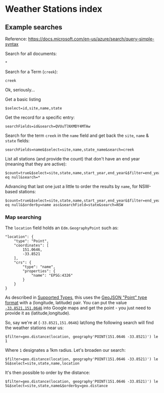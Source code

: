 # Weather Stations index

## Example searches

Reference: <https://docs.microsoft.com/en-us/azure/search/query-simple-syntax>

Search for all documents:

    *

Search for a Term (`creek`):

    creek

Ok, seriously...

Get a basic listing

    $select=id,site,name,state

Get the record for a specific entry:

    searchFields=id&search=QVUuTlNXMDY4MTAw

Search for the term `creek` in the `name` field and get back the
`site`, `name` & `state` fields:

    searchFields=name&$select=site,name,state_name&search=creek

List all stations (and provide the count) that don't have an end year
(meaning that they are active):

    $count=true&$select=site,state,name,start_year,end_year&$filter=end_year eq null&search=*

Advancing that last one just a little to order the results by `name`, for NSW-based stations:

    $count=true&$select=site,state,name,start_year,end_year&$filter=end_year eq null&$orderby=name asc&searchField=state&search=NSW

### Map searching

The `location` field holds an `Edm.GeographyPoint` such as:

    "location": {
        "type": "Point",
        "coordinates": [
            151.0646,
            -33.8521
        ],
        "crs": {
            "type": "name",
            "properties": {
                "name": "EPSG:4326"
            }
        }
    }

As described in [Supported Types](https://docs.microsoft.com/en-au/rest/api/searchservice/Supported-data-types),
this uses the [GeoJSON "Point" type format](https://tools.ietf.org/html/rfc7946#appendix-A.1)
with a (longitude, latitude) pair. You can put the value
[`-33.8521,151.0646`](https://www.google.com/maps/place/33°51'07.6"S+151°03'52.6"E) into Google
maps and get the point - you just need to provide it as (latitude,longitude).

So, say we're at (`-33.8521,151.0646`) lat/long the following search will find the
weather stations near us:

    $filter=geo.distance(location, geography'POINT(151.0646 -33.8521)') le 1

Where `1` designates a 1km radius. Let's broaden our search:

    $filter=geo.distance(location, geography'POINT(151.0646 -33.8521)') le 5&$select=site,state,name,location

It's then possible to order by the distance:

    $filter=geo.distance(location, geography'POINT(151.0646 -33.8521)') le 5&$select=site,state,name&$orderby=geo.distance
